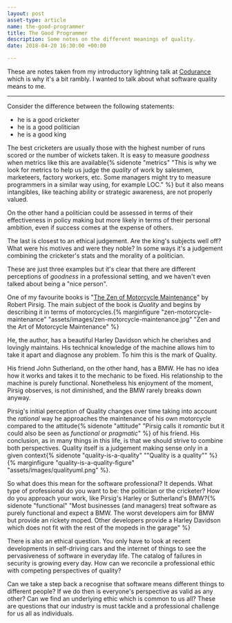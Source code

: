 ```yaml
---
layout: post
asset-type: article
name: the-good-programmer
title: The Good Programmer
description: Some notes on the different meanings of quality.
date: 2018-04-20 16:30:00 +00:00

---
```


These are notes taken from my introductory lightning talk at [Codurance](codurance.com) which is why it's a bit rambly. I wanted to talk about what software quality means to me.


---

Consider the difference between the following statements:

- he is a good cricketer
- he is a good politician
- he is a good king

The best cricketers are usually those with the highest number of runs scored or the number of wickets taken. It is easy to measure *goodness* when metrics like this are available{% sidenote "metrics" "This is why we look for metrics to help us judge the *quality* of work by salesmen, marketeers, factory workers, etc. Some managers might try to measure programmers in a similar way using, for example LOC." %} but it also means intangibles, like teaching ability or strategic awareness, are not properly valued.

On the other hand a politician could be assessed in terms of their effectiveness in policy making but more likely in terms of their personal ambition, even if success comes at the expense of others.

The last is closest to an ethical judgement. Are the king's subjects well off? What were his motives and were they noble? In some ways it's a judgement combining the cricketer's stats and the morality of a politician.

These are just three examples but it's clear that there are different perceptions of *goodness* in a professional setting, and we haven't even talked about being a "nice person".

One of my favourite books is "[The Zen of Motorcycle Maintenance](https://www.goodreads.com/book/show/629.Zen_and_the_Art_of_Motorcycle_Maintenance)" by Robert Pirsig. The main subject of the book is *Quality* and begins by describing it in terms of motorcycles.{% marginfigure "zen-motorcycle-maintenance" "assets/images/zen-motorcycle-maintenance.jpg" "Zen and the Art of Motorcycle Maintenance" %}

He, the author, has a beautiful Harley Davidson which he cherishes and lovingly maintains. His technical knowledge of the machine allows him to take it apart and diagnose any problem. To him this is the mark of Quality.

His friend John Sutherland, on the other hand, has a BMW. He has no idea how it works and takes it to the mechanic to be fixed. His relationship to the machine is purely functional. Nonetheless his enjoyment of the moment, Pirsig observes, is not diminished, and the BMW rarely breaks down anyway.

Pirsig's initial perception of Quality changes over time taking into account the *rational* way he approaches the maintenance of his own motorcycle compared to the attitude{% sidenote "attitude" "Pirsig calls it *romantic* but it could also be seen as *functional* or *pragmatic*" %} of his friend. His conclusion, as in many things in this life, is that we should strive to combine both perspectives. Quality itself is a judgement making sense only in a given context{% sidenote "quality-is-a-quality" "\"Quality is a quality\"" %}{% marginfigure "quality-is-a-quality-figure" "assets/images/qualityuml.png" %}.

So what does this mean for the software professional? It depends. What type of professional do you want to be: the politician or the cricketer? How do you approach your work, like Pirsig's Harley or Sutherland's BMW?{% sidenote "functional" "Most businesses (and managers) treat software as purely functional and expect a BMW. The worst developers aim for BMW but provide an rickety moped. Other developers provide a Harley Davidson which does not fit with the rest of the mopeds in the garage" %}

There is also an ethical question. You only have to look at recent developments in self-driving cars and the internet of things to see the pervasiveness of software in everyday life. The catalog of failures in security is growing every day. How can we reconcile a professional ethic with competing perspectives of quality?

Can we take a step back a recognise that software means different things to different people? If we do then is everyone's perspective as valid as any other? Can we find an underlying ethic which is common to us all? These are questions that our industry is must tackle and a professional challenge for us all as individuals.